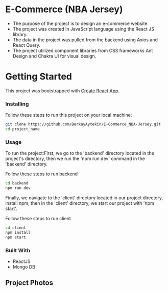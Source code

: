 <h1>E-Commerce (NBA Jersey)</h1>
<ul>
    <li>The purpose of the project is to design an e-commerce website.</li>
    <li>The project was created in JavaScript language using the React JS library.</li>
    <li>The data in the project was pulled from the backend using Axios and React Query.</li>
    <li>The project utilized component libraries from CSS frameworks Ant Design and Chakra UI for visual design.</li>
</ul>

<h1>Getting Started</h1>
<p>This project was bootstrapped with <a href="https://github.com/facebook/create-react-app">Create React App</a>.</p>

<h3>Installing</h3>
<p>Follow these steps to run this project on your local machine:</p>

```bash
git clone https://github.com/BerkayAytekin/E-Commerce_NBA-Jersey.git
cd project_name
```


<h3>Usage</h3>
<p>To run the project:First, we go to the 'backend' directory located in the project's directory, then we run the 'npm run dev' command in the 'backend' directory.</p>
<p>Follow these steps to run backend</p>

```bash
cd backend
npm run dev
```

<p>Finally, we navigate to the 'client' directory located in our project directory, install npm, then in the 'client' directory, we start our project with 'npm start'.</p>
<p>Follow these steps to run client</p>

```bash
cd client
npm install
npm start
```

<h3>Built With</h3>
<ul>
    <li>ReactJS</li>
    <li>Mongo DB</li>
</ul>

<h2>Project Photos</h2>
